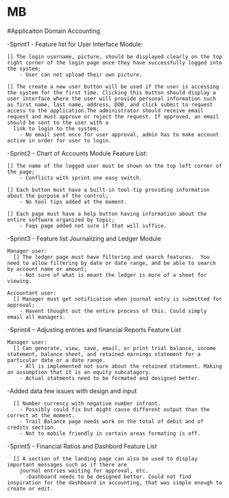 # MB

#Applicaiton Domain Accounting

  -Sprint1 - Feature list for User Interface Module:  
    
    [] The login username, picture, should be displayed clearly on the top right corner of the login page once they have successfully logged into the system;
        - User can not upload their own picture. 

    [] The create a new user button will be used if the user is accessing the system for the first time. Clicking this button should display a user interface where the user will provide personal information such as first name, last name, address, DOB, and click submit to request access to the application.The administrator should receive email request and must approve or reject the request. If approved, an email should be sent to the user with a
      link to login to the system;
        - No email sent once for user approval, admin has to make account active in order for user to login.

  -Sprint2 - Chart of Accounts Module Feature List:

    [] The name of the logged user must be shown on the top left corner of the page;
        - Conflicts with sprint one easy switch.

    [] Each button must have a built-in tool-tip providing information about the purpose of the control;
        - No tool tips added at the moment.

    [] Each page must have a help button having information about the entire software organized by topic;
        - Faqs page added not sure if that will suffice. 



  -Sprint3 - Feature list Journalizing and Ledger Module

    Manager user:
      [] The ledger page must have filtering and search features.  You need to allow filtering by date or date range, and be able to search by account name or amount;
        - Not sure of what is meant the ledger is more of a sheet for viewing.

    Accountant user:
      [] Manager must get notification when journal entry is submitted for approval;
        - Havent thought out the entire process of this. Could simply email all managers.

  -Sprint4 – Adjusting entries and financial Reports Feature List

    Manager user:
      [] Can generate, view, save, email, or print trial balance, income statement, balance sheet, and retained earnings statement for a particular date or a date range.
        - All is implemented not sure about the retained statement. Making an assumption that it is an equity subcatagory. 
        - Actual statments need to be formated and designed better.

  -Added data few issues with design and input
  
      [] Number currency with negative number infront.
        - Possibly could fix but might cause different output than the correct at the moment.
        - Trail Balance page needs work on the total of debit and of credits section.
        - Not to mobile friendly in certain areas formating is off.

  -Sprint5 - Financial Ratios and Dashbord Feature List
  
      [] A section of the landing page can also be used to display important messages such as if there are 
        journal entries waiting for approval, etc.
          -Dashboard needs to be designed better. Could not find inspiration for the dashboard in accounting, that was simple enough to create or edit.
